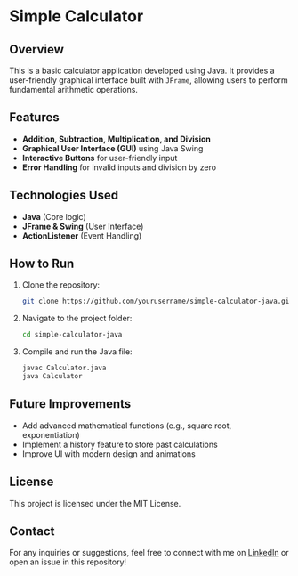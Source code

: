 # Simple Calculator  

## Overview  
This is a basic calculator application developed using Java. It provides a user-friendly graphical interface built with `JFrame`, allowing users to perform fundamental arithmetic operations.  

## Features  
- **Addition, Subtraction, Multiplication, and Division**  
- **Graphical User Interface (GUI)** using Java Swing  
- **Interactive Buttons** for user-friendly input  
- **Error Handling** for invalid inputs and division by zero  

## Technologies Used  
- **Java** (Core logic)  
- **JFrame & Swing** (User Interface)  
- **ActionListener** (Event Handling)  

## How to Run  
1. Clone the repository:  
   ```sh  
   git clone https://github.com/yourusername/simple-calculator-java.git  
   ```  
2. Navigate to the project folder:  
   ```sh  
   cd simple-calculator-java  
   ```  
3. Compile and run the Java file:  
   ```sh  
   javac Calculator.java  
   java Calculator  
   ```    

## Future Improvements  
- Add advanced mathematical functions (e.g., square root, exponentiation)  
- Implement a history feature to store past calculations  
- Improve UI with modern design and animations  

## License  
This project is licensed under the MIT License.  

## Contact  
For any inquiries or suggestions, feel free to connect with me on [LinkedIn](https://www.linkedin.com/in/chirath-prashastha2004/) or open an issue in this repository!  
